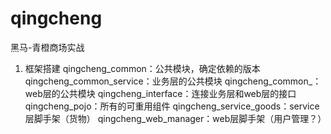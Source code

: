 # qingcheng
黑马-青橙商场实战

1. 框架搭建
qingcheng_common：公共模块，确定依赖的版本
qingcheng_common_service：业务层的公共模块
qingcheng_common_：web层的公共模块
qingcheng_interface：连接业务层和web层的接口
qingcheng_pojo：所有的可重用组件
qingcheng_service_goods：service层脚手架（货物）
qingcheng_web_manager：web层脚手架（用户管理？）
